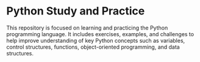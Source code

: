 # Python Study and Practice

This repository is focused on learning and practicing the Python programming language. It includes exercises, examples, and challenges to help improve understanding of key Python concepts such as variables, control structures, functions, object-oriented programming, and data structures.
